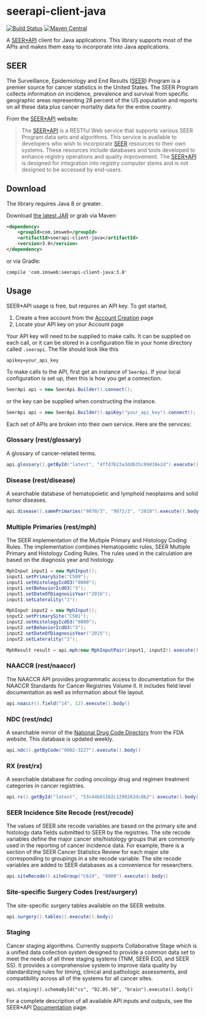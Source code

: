 # seerapi-client-java
[![Build Status](https://travis-ci.org/imsweb/seerapi-client-java.svg?branch=master)](https://travis-ci.org/imsweb/seerapi-client-java)
[![Maven Central](https://maven-badges.herokuapp.com/maven-central/com.imsweb/seerapi-client-java/badge.svg)](https://maven-badges.herokuapp.com/maven-central/com.imsweb/seerapi-client-java)

A [SEER*API](https://api.seer.cancer.gov) client for Java applications.  This library supports most of the APIs and
makes them easy to incorporate into Java applications.

## SEER

The Surveillance, Epidemiology and End Results ([SEER](http://seer.cancer.gov)) Program is a premier source for cancer statistics 
in the United States. The SEER Program collects information on incidence, prevalence and survival from specific geographic areas 
representing 28 percent of the US population and reports on all these data plus cancer mortality data for the entire country.

From the [SEER*API](https://api.seer.cancer.gov) website:

> The [SEER*API](https://api.seer.cancer.gov) is a RESTful Web service that supports various SEER Program data sets
> and algorithms. This service is available to developers who wish to incorporate [SEER](http://seer.cancer.gov) resources
> to their own  systems. These resources include databases and tools developed to enhance registry operations and quality
> improvement. The [SEER*API](https://api.seer.cancer.gov) is designed for integration into registry computer
> stems and is not designed to be accessed by end-users.

## Download

The library requires Java 8 or greater.

Download [the latest JAR][1] or grab via Maven:

```xml
<dependency>
    <groupId>com.imsweb</groupId>
    <artifactId>seerapi-client-java</artifactId>
    <version>3.8</version>
</dependency>
```

or via Gradle:

```
compile 'com.imsweb:seerapi-client-java:3.8'
```

## Usage

SEER*API usage is free, but requires an API key.  To get started,

1. Create a free account from the [Account Creation](https://api.seer.cancer.gov/showNewAccount.do) page
2. Locate your API key on your Account page

Your API key will need to be supplied to make calls.  It can be supplied on each call, or it can be stored in a
configuration file in your home directory called `.seerapi`.  The file should look like this

```
apikey=your_api_key
```

To make calls to the API, first get an instance of `SeerApi`.  If your local configuration is set up, then this is how you get a
connection.

```java
SeerApi api = new SeerApi.Builder().connect();
```

or the key can be supplied when constructing the instance.

```java
SeerApi api = new SeerApi.Builder().apiKey("your_api_key").connect();
```

Each set of APIs are broken into their own service.  Here are the services:

### Glossary (rest/glossary)

A glossary of cancer-related terms.

```java
api.glossary().getById("latest", "4ffd7623a3dd635c99d38e2d").execute().body()
```

### Disease (rest/disease)

A searchable database of hematopoietic and lymphoid neoplasms and solid tumor diseases.

```java
api.disease().samePrimaries("9870/3", "9872/3", "2010").execute().body()
```

### Multiple Primaries (rest/mph)

The SEER implementation of the Multiple Primary and Histology Coding Rules. The implementation combines Hematopoietic rules, SEER Multiple Primary and Histology Coding Rules. The rules used in the calculation are based on the diagnosis year and histology.

```java
MphInput input1 = new MphInput();
input1.setPrimarySite("C509");
input1.setHistologyIcdO3("8000");
input1.setBehaviorIcdO3("3");
input1.setDateOfDiagnosisYear("2016");
input1.setLaterality("1");

MphInput input2 = new MphInput();
input2.setPrimarySite("C501");
input2.setHistologyIcdO3("8000");
input2.setBehaviorIcdO3("3");
input2.setDateOfDiagnosisYear("2015");
input2.setLaterality("1");

MphResult result = api.mph(new MphInputPair(input1, input2)).execute().body();
```

### NAACCR (rest/naaccr)

The NAACCR API provides programmatic access to documentation for the NAACCR Standards for Cancer Registries Volume II. It includes
field level documentation as well as information about file layout.

```java
api.naaccr().field("14", 12).execute().body()
```

### NDC (rest/ndc)

A searchable mirror of the [National Drug Code Directory](http://www.fda.gov/Drugs/InformationOnDrugs/ucm142438.htm) from the FDA website. This database is updated weekly.

```java
api.ndc().getByCode("0002-3227").execute().body()
```

### RX (rest/rx)

A searchable database for coding oncology drug and regimen treatment categories in cancer registries.

```java
api.rx().getById("latest", "53c44b01102c1290262dc8b2").execute().body()
```

### SEER Incidence Site Recode (rest/recode)

The values of SEER site recode variables are based on the primary site and histology data fields submitted to SEER by the
registries. The site recode variables define the major cancer site/histology groups that are commonly used in the reporting of
cancer incidence data. For example, there is a section of the SEER Cancer Statistics Review for each major site corresponding to
groupings in a site recode variable. The site recode variables are added to SEER databases as a convenience for researchers.

```java
api.siteRecode().siteGroup("C619", "8000").execute().body()
```

### Site-specific Surgery Codes (rest/surgery)

The site-specific surgery tables available on the SEER website.

```java
api.surgery().tables().execute().body()
```

### Staging

Cancer staging algorithms.  Currently supports Collaborative Stage which is a unified data collection system designed to provide a
common data set to meet the needs of all three staging systems (TNM, SEER EOD, and SEER SS). It provides a comprehensive system to
improve data quality by standardizing rules for timing, clinical and pathologic assessments, and compatibility across all of the
systems for all cancer sites.

```
api.staging().schemaById("cs", "02.05.50", "brain").execute().body()
```

For a complete description of all available API inputs and outputs, see the SEER*API
[Documentation](https://api.seer.cancer.gov/api.do) page.

[1]: http://repository.sonatype.org/service/local/artifact/maven/redirect?r=central-proxy&g=com.imsweb&a=seerapi-client-java&v=LATEST
